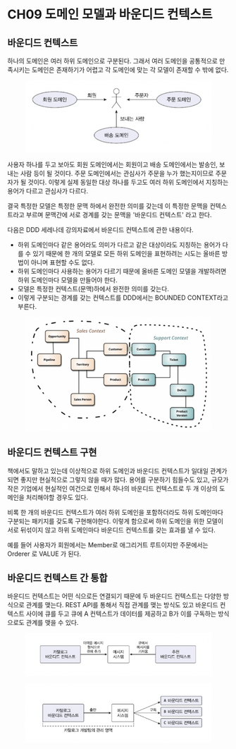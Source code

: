 # CH09 도메인 모델과 바운디드 컨텍스트

## 바운디드 컨텍스트

하나의 도메인은 여러 하위 도메인으로 구분된다. 그래서 여러 도메인을 공통적으로 만족시키는 도메인은 존재하기가 어렵고 각 도메인에 맞는 각 모델이 존재할 수 밖에 없다.

<figure><img src="../../.gitbook/assets/image (14).png" alt=""><figcaption></figcaption></figure>

사용자 하나를 두고 보아도 회원 도메인에서는 회원이고 배송 도메인에서는 발송인, 보내는 사람 등이 될 것이다. 주문 도메인에서는 관심사가 주문을 누가 했는지이므로 주문자가 될 것이다. 이렇게 실제 동일한 대상 하나를 두고도 여러 하위 도메인에서 지칭하는 용어가 다르고 관심사가 다르다.

결국 특정한 모델은 특정한 문맥 하에서 완전한 의미를 갖는데 이 특정한 문맥을 컨텍스트라고 부르며 문맥간에 서로 경계를 갖는 문맥을 '바운디드 컨텍스트' 라고 한다.

다음은 DDD 세레나데 강의자료에서 바운디드 컨텍스트에 관한 내용이다.

* 하위 도메인마다 같은 용어라도 의미가 다르고 같은 대상이라도 지칭하는 용어가 다를 수 있기 때문에 한 개의 모델로 모든 하위 도메인을 표현하려는 시도는 올바른 방법이 아니며 표현할 수도 없다.
* 하위 도메인마다 사용하는 용어가 다르기 때문에 올바른 도메인 모델을 개발하려면 하위 도메인마다 모델을 만들어야 한다.
* 모델은 특정한 컨텍스트(문맥)하에서 완전한 의미를 갖는다.
* 이렇게 구분되는 경계를 갖는 컨텍스트를 DDD에서는 BOUNDED CONTEXT라고 부른다.

<figure><img src="../../.gitbook/assets/image (13) (1) (1).png" alt=""><figcaption></figcaption></figure>



## 바운디드 컨텍스트 구현

책에서도 말하고 있는데 이상적으로 하위 도메인과 바운디드 컨텍스트가 일대일 관계가 되면 좋지만 현실적으로 그렇지 않을 때가 많다. 용어를 구분하기 힘들수도 있고, 규모가 작은 기업에서 현실적인 여건으로 인해서 하나의 바운디드 컨텍스트로 두 개 이상의 도메인을 처리해야할 경우도 있다.

비록 한 개의 바운디드 컨텍스트가 여러 하위 도메인을 포함하더라도 하위 도메인마다 구분되는 패키지를 갖도록 구현해야한다. 이렇게 함으로써 하위 도메인을 위한 모델이 서로 뒤섞이지 않고 하위 도메인마다 바운디드 컨텍스트를 갖는 효과를 낼 수 있다.

예를 들어 사용자가 회원에서는 Member로 애그리거트 루트이지만 주문에서는 Orderer 로 VALUE 가 된다.



## 바운디드 컨텍스트 간 통합

바운디드 컨텍스트는 어떤 식으로든 연결되기 때문에 두 바운디드 컨텍스트는 다양한 방식으로 관계를 맺는다. REST API를 통해서 직접 관계를 맺는 방식도 있고 바운디드 컨텍스트 사이에 큐를 두고 큐에 A 컨텍스트가 데이터를 제공하고 B가 이를 구독하는 방식으로도 관계를 맺을 수 있다.

<figure><img src="../../.gitbook/assets/image (11) (1) (1).png" alt=""><figcaption></figcaption></figure>

<figure><img src="../../.gitbook/assets/image (10) (1) (1).png" alt=""><figcaption></figcaption></figure>
